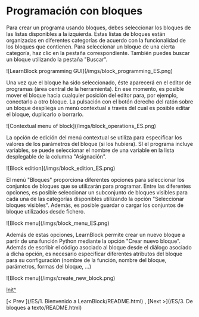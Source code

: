 <a name="Init"></a>

# Programación con bloques

Para crear un programa usando bloques, debes seleccionar los bloques de las listas disponibles a la izquierda. Estas listas de bloques están organizadas en diferentes categorías de acuerdo con la funcionalidad de los bloques que contienen. Para seleccionar un bloque de una cierta categoría, haz clic en la pestaña correspondiente. También puedes buscar un bloque utilizando la pestaña "Buscar".

![LearnBlock programming GUI](<sharepath>/imgs/block_programming_ES.png)

Una vez que el bloque ha sido seleccionado, éste aparecerá en el editor de programas (área central de la herramienta). En ese momento, es posible mover el bloque hacia cualquier posición del editor para, por ejemplo, conectarlo a otro bloque. La pulsación con el botón derecho del ratón sobre un bloque despliega un menú contextual a través del cual es posible editar el bloque, duplicarlo o borrarlo.

![Contextual menu of block](<sharepath>/imgs/block_operations_ES.png)

La opción de edición del menú contextual se utiliza para especificar los valores de los parámetros del bloque (si los hubiera). SI el programa incluye variables, se puede seleccionar el nombre de una variable en la lista desplegable de la columna "Asignación".

![Block edition](<sharepath>/imgs/block_edition_ES.png)

El menú "Bloques" proporciona diferentes opciones para seleccionar los conjuntos de bloques que se utilizarán para programar. Entre las diferentes opciones, es posible seleccionar un subconjunto de bloques visibles para cada una de las categorías disponibles utilizando la opción "Seleccionar bloques visibles". Además, es posible guardar o cargar los conjuntos de bloque utilizados desde fichero.

![Block menu](<sharepath>/imgs/block_menu_ES.png)

Además de estas opciones, LearnBlock permite crear un nuevo bloque a partir de una función Python mediante la opción "Crear nuevo bloque". Además de escribir el código asociado al bloque desde el diálogo asociado a dicha opción, es necesario especificar diferentes atributos del bloque para su configuración (nombre de la función, nombre del bloque, parámetros, formas del bloque, ...)

![Block menu](<sharepath>/imgs/create_new_block.png)
 
[Init^](#Init)

[< Prev ](<hidepath>/ES/1. Bienvenido a LearnBlock/README.html) , [Next >](<hidepath>/ES/3. De bloques a texto/README.html)
